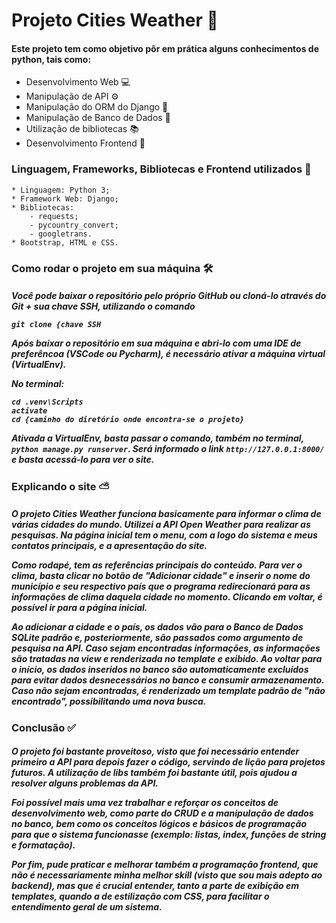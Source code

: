 # Projeto Cities Weather 🚀

<h4>Este projeto tem como objetivo pôr em prática alguns conhecimentos de python, tais como:</h3>

* Desenvolvimento Web 💻
* Manipulação de API ⚙
* Manipulação do ORM do Django 🐍
* Manipulação de Banco de Dados 🏢
* Utilização de bibliotecas 📚
* Desenvolvimento Frontend 🎨


<h3>Linguagem, Frameworks, Bibliotecas e Frontend utilizados 💼</h3>

```
* Linguagem: Python 3;
* Framework Web: Django;
* Bibliotecas:
    - requests;
    - pycountry_convert;
    - googletrans.
* Bootstrap, HTML e CSS.

````


<h3>Como rodar o projeto em sua máquina 🛠</h3> 

<h5>
Você pode baixar o repositório pelo próprio GitHub ou cloná-lo através do Git + sua chave SSH, utilizando o comando
 
`git clone {chave SSH` 
    
Após baixar o repositório em sua máquina e abri-lo com uma IDE de preferêncoa (VSCode  ou Pycharm), é necessário ativar 
a máquina virtual (VirtualEnv). 
<p>No terminal: </p> 

    cd .venv\Scripts
    activate
    cd {caminho do diretório onde encontra-se o projeto}
Ativada a VirtualEnv, basta passar o comando, também no terminal, `python manage.py runserver`. Será informado o link 
`http://127.0.0.1:8000/` e basta acessá-lo para ver o site.
</h5>

<h3>Explicando o site ⛅</h3>

<h5>
<p>O projeto Cities Weather funciona basicamente para informar o clima de várias cidades do mundo. Utilizei a API Open 
Weather para realizar as pesquisas. Na página inicial tem o menu, com a logo do sistema e meus contatos principais, 
e a apresentação do site.</p> 
<p>Como rodapé, tem as referências principais do conteúdo.
Para ver o clima, basta clicar no botão de "Adicionar cidade" e inserir o nome do município e seu respectivo país
que o programa redirecionará para as informações de clima daquela cidade no momento.
Clicando em voltar, é possível ir para a página inicial.</p>
<p>Ao adicionar a cidade e o país, os dados vão para o Banco de Dados SQLite padrão e, posteriormente, são
passados como argumento de pesquisa na API. Caso sejam encontradas informações, as informações são tratadas na view e
renderizada no template e exibido. Ao voltar para o início, os dados inseridos no banco são automaticamente excluídos
para evitar dados desnecessários no banco e consumir armazenamento. Caso não sejam encontradas, é renderizado um
template padrão de "não encontrado", possibilitando uma nova busca.</p>
</h5>

<h3>Conclusão ✅</h3>
<h5>
<p>O projeto foi bastante proveitoso, visto que foi necessário entender primeiro a API para depois fazer o código, 
servindo de lição para projetos futuros. A utilização de libs também foi bastante útil, pois ajudou a resolver alguns
problemas da API.</p>
<p>Foi possível mais uma vez trabalhar e reforçar os conceitos de desenvolvimento web, como parte do CRUD e a manipulação de dados 
no banco, bem como os conceitos lógicos e básicos de programação para que o sistema funcionasse (exemplo: listas, index,
funções de string e formatação).</p>
<p>Por fim, pude praticar e melhorar também a programação frontend, que não é necessariamente minha melhor skill (visto
que sou mais adepto ao backend), mas que é crucial entender, tanto a parte de exibição em templates, quando a de
estilização com CSS, para facilitar o entendimento geral de um sistema.</p>
</h5>

